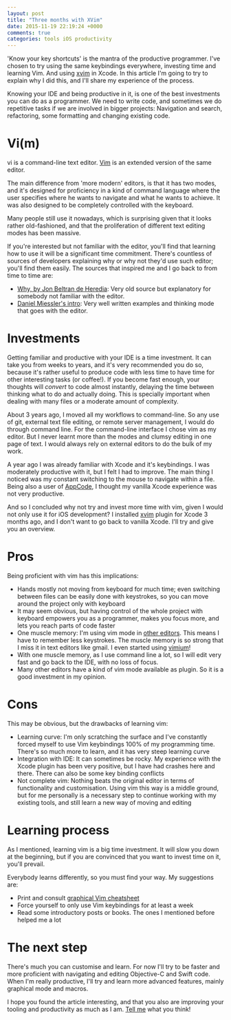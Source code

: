 ```yaml
---
layout: post
title: "Three months with XVim"
date: 2015-11-19 22:19:24 +0000
comments: true
categories: tools iOS productivity
---
```


'Know your key shortcuts' is the mantra of the productive programmer. I've chosen to try using the same keybindings everywhere, investing time and learning Vim. And using [xvim][xvim] in Xcode. In this article I'm going to try to explain why I did this, and I'll share my experience of the process.

<!-- more -->

Knowing your IDE and being productive in it, is one of the best investments you can do as a programmer. We need to write code, and sometimes we do repetitive tasks if we are involved in bigger projects: Navigation and search, refactoring, some formatting and changing existing code. 

# Vi(m)

vi is a command-line text editor. [Vim][vim] is an extended version of the same editor.

The main difference from 'more modern' editors, is that it has two modes, and it's designed for proficiency in a kind of command language where the user specifies where he wants to navigate and what he wants to achieve. It was also designed to be completely controlled with the keyboard.

Many people still use it nowadays, which is surprising given that it looks rather old-fashioned, and that the proliferation of different text editing modes has been massive.

If you're interested but not familiar with the editor, you'll find that learning how to use it will be a significant time commitment. There's countless of sources of developers explaining why or why not they'd use such editor; you'll find them easily. The sources that inspired me and I go back to from time to time are:

- [Why, by Jon Beltran de Heredia][tip1]: Very old source but explanatory for somebody not familiar with the editor.
- [Daniel Miessler's intro][tip2]: Very well written examples and thinking mode that goes with the editor.

# Investments

Getting familiar and productive with your IDE is a time investment. It can take you from weeks to years, and it's very recommended you do so, because it's rather useful to produce code with less time to have time for other interesting tasks (or coffee!). If you become fast enough, your thoughts will *convert* to code almost instantly, delaying the time between thinking what to do and actually doing. This is specially important when dealing with many files or a moderate amount of complexity.

About 3 years ago, I moved all my workflows to command-line. So any use of git, external text file editing, or remote server management, I would do through command line. For the command-line interface I chose vim as my  editor. But I never learnt more than the modes and clumsy editing in one page of text. I would always rely on external editors to do the bulk of my work.

A year ago I was already familiar with Xcode and it's keybindings. I was moderately productive with it, but I felt I had to improve. The main thing I noticed was my constant switching to the mouse to navigate within a file. Being also a user of [AppCode][appcode], I thought my vanilla Xcode experience was not very productive.

And so I concluded why not try and invest more time with vim, given I would not only use it for iOS development? I installed [xvim][xvim] plugin for Xcode 3 months ago, and I don't want to go back to vanilla Xcode. I'll try and give you an overview.

# Pros

Being proficient with vim has this implications:

- Hands mostly not moving from keyboard for much time; even switching between files can be easily done with keystrokes, so you can move around the project only with keyboard
- It may seem obvious, but having control of the whole project with keyboard empowers you as a programmer, makes you focus more, and lets you reach parts of code faster
- One muscle memory: I'm using vim mode in [other editors][atom]. This means I have to remember less keystrokes. The muscle memory is so strong that I miss it in text editors like gmail. I even started using [vimium][vimium]!
- With one muscle memory, as I use command line a lot, so I will edit very fast and go back to the IDE, with no loss of focus.
- Many other editors have a kind of vim mode available as plugin. So it is a good investment in my opinion.

# Cons

This may be obvious, but the drawbacks of learning vim:

- Learning curve: I'm only scratching the surface and I've constantly forced myself to use Vim keybindings 100% of my programming time. There's so much more to learn, and it has very steep learning curve
- Integration with IDE: It can sometimes be rocky. My experience with the Xcode plugin has been very positive, but I have had crashes here and there. There can also be some key binding conflicts
- Not complete vim: Nothing beats the original editor in terms of functionality and customisation. Using vim this way is a middle ground, but for me personally is a necessary step to continue working with my existing tools, and still learn a new way of moving and editing

# Learning process

As I mentioned, learning vim is a big time investment. It will slow you down at the beginning, but if you are convinced that you want to invest time on it, you'll prevail.

Everybody learns differently, so you must find your way. My suggestions are:

- Print and consult [graphical Vim cheatsheet][cheatsheet]
- Force yourself to only use Vim keybindings for at least a week
- Read some introductory posts or books. The ones I mentioned before helped me a lot

# The next step

There's much you can customise and learn. For now I'll try to be faster and more proficient with navigating and editing Objective-C and Swift code. When I'm really productive, I'll try and learn more advanced features, mainly graphical mode and macros.

I hope you found the article interesting, and that you also are improving your tooling and productivity as much as I am. [Tell me][twitter] what you think!

[vim]: https://en.wikipedia.org/wiki/Vim_(text_editor)
[xvim]: https://github.com/XVimProject/XVim
[tip1]: http://www.viemu.com/a-why-vi-vim.html
[tip2]: https://danielmiessler.com/study/vim/
[tip3]: http://nvie.com/posts/how-i-boosted-my-vim/ 
[tip4]: http://mislav.net/2011/12/vim-revisited/
[cheatsheet]: http://www.viemu.com/a_vi_vim_graphical_cheat_sheet_tutorial.html
[atom]: http://atom.io
[appcode]: https://www.jetbrains.com/objc/
[vimium]: https://vimium.github.io/
[twitter]: https://twitter.com/miguelquinon
